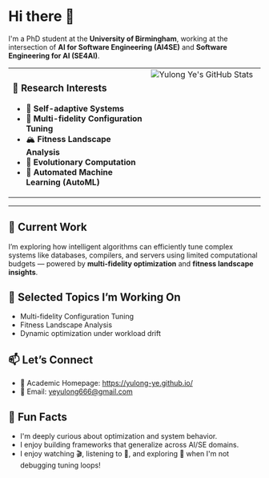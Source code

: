 # Hi there 👋

I'm a PhD student at the **University of Birmingham**, working at the intersection of **AI for Software Engineering (AI4SE)** and **Software Engineering for AI (SE4AI)**.

<table>
  <tr>
    <td valign="top" width="55%">
      <h3>🧐 Research Interests</h3>
      <ul>
        <li>🧠 <strong>Self-adaptive Systems</strong></li>
        <li>🔁 <strong>Multi-fidelity Configuration Tuning</strong></li>
        <li>🏔️ <strong>Fitness Landscape Analysis</strong></li>
        <li>🧬 <strong>Evolutionary Computation</strong></li>
        <li>🤖 <strong>Automated Machine Learning (AutoML)</strong></li>
      </ul>
    </td>
    <td valign="top" width="45%">
      <img src="https://github-readme-stats.vercel.app/api?username=Yulong-Ye&show_icons=true&theme=tokyonight" alt="Yulong Ye's GitHub Stats" />
    </td>
  </tr>
</table>


---

## 🚀 Current Work

I’m exploring how intelligent algorithms can efficiently tune complex systems like databases, compilers, and servers using limited computational budgets — powered by **multi-fidelity optimization** and **fitness landscape insights**.

## 📂 Selected Topics I’m Working On

- Multi-fidelity Configuration Tuning  
- Fitness Landscape Analysis
- Dynamic optimization under workload drift  

## 📫 Let’s Connect

- 📖 Academic Homepage: https://yulong-ye.github.io/  
- 📧 Email: yeyulong666@gmail.com  

## 🎯 Fun Facts

- I'm deeply curious about optimization and system behavior.  
- I enjoy building frameworks that generalize across AI/SE domains.  
- I enjoy watching 🎬, listening to 🎵, and exploring 🥘 when I'm not debugging tuning loops!
